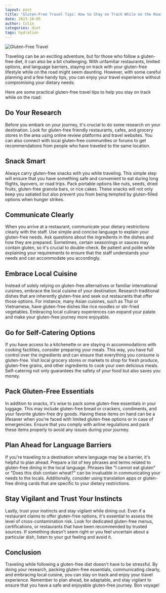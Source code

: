 ```yaml
---
layout: post
title: "Gluten-Free Travel Tips: How to Stay on Track While on the Road"
date: 2023-10-05
author: Colin
categories: diet
tags: hydration
---
```


![Gluten-Free Travel](https://source.unsplash.com/1600x900/?travel)

Traveling can be an exciting adventure, but for those who follow a gluten-free diet, it can also be a bit challenging. With unfamiliar restaurants, limited options, and language barriers, staying on track with your gluten-free lifestyle while on the road might seem daunting. However, with some careful planning and a few handy tips, you can enjoy your travel experience without compromising your dietary needs. 

Here are some practical gluten-free travel tips to help you stay on track while on the road:

## Do Your Research

Before you embark on your journey, it's crucial to do some research on your destination. Look for gluten-free friendly restaurants, cafes, and grocery stores in the area using online review platforms and travel websites. You can also connect with local gluten-free communities or forums to get recommendations from people who have traveled to the same location.

## Snack Smart

Always carry gluten-free snacks with you while traveling. This simple step will ensure that you have something safe and convenient to eat during long flights, layovers, or road trips. Pack portable options like nuts, seeds, dried fruits, gluten-free granola bars, or rice cakes. These snacks will not only keep you satiated but also prevent you from being tempted by gluten-filled options when hunger strikes.

## Communicate Clearly

When you arrive at a restaurant, communicate your dietary restrictions clearly with the staff. Use simple and concise language to explain your gluten-free needs. Ask questions about the ingredients in the dishes and how they are prepared. Sometimes, certain seasonings or sauces may contain gluten, so it's crucial to double-check. Be patient and polite while explaining your requirements to ensure that the staff understands your needs and can accommodate you accordingly.

## Embrace Local Cuisine

Instead of solely relying on gluten-free alternatives or familiar international cuisines, embrace the local cuisine of your destination. Research traditional dishes that are inherently gluten-free and seek out restaurants that offer those options. For instance, many Asian cuisines, such as Thai or Vietnamese, have gluten-free dishes like rice noodles or stir-fried vegetables. Embracing local culinary experiences can expand your palate and make your gluten-free journey more enjoyable.

## Go for Self-Catering Options

If you have access to a kitchenette or are staying in accommodations with cooking facilities, consider preparing your meals. This way, you have full control over the ingredients and can ensure that everything you consume is gluten-free. Visit local grocery stores or markets to shop for fresh produce, gluten-free grains, and other ingredients to cook your own delicious meals. Self-catering not only guarantees the safety of your food but also saves you money.

## Pack Gluten-Free Essentials

In addition to snacks, it's wise to pack some gluten-free essentials in your luggage. This may include gluten-free bread or crackers, condiments, and your favorite gluten-free dry goods. Having these items on hand can be a lifesaver when you're faced with limited gluten-free options or in case of emergencies. Ensure that you comply with airline regulations and pack these items properly to avoid any issues during your journey.

## Plan Ahead for Language Barriers

If you're traveling to a destination where language may be a barrier, it's helpful to plan ahead. Prepare a list of key phrases and terms related to gluten-free dining in the local language. Phrases like "I cannot eat gluten" or "Does this dish contain wheat?" can be invaluable in communicating your needs to the locals. Additionally, consider using translation apps or gluten-free dining cards that are specific to your dietary restrictions.

## Stay Vigilant and Trust Your Instincts

Lastly, trust your instincts and stay vigilant while dining out. Even if a restaurant claims to offer gluten-free options, it's essential to assess the level of cross-contamination risk. Look for dedicated gluten-free menus, certifications, or restaurants that have been recommended by trusted sources. If something doesn't seem right or you feel uncertain about a particular dish, listen to your gut feeling and avoid it.

## Conclusion

Traveling while following a gluten-free diet doesn't have to be stressful. By doing your research, packing gluten-free essentials, communicating clearly, and embracing local cuisine, you can stay on track and enjoy your travel experience. Remember to plan ahead, be adaptable, and stay vigilant to ensure that you have a safe and enjoyable gluten-free journey. Bon voyage!